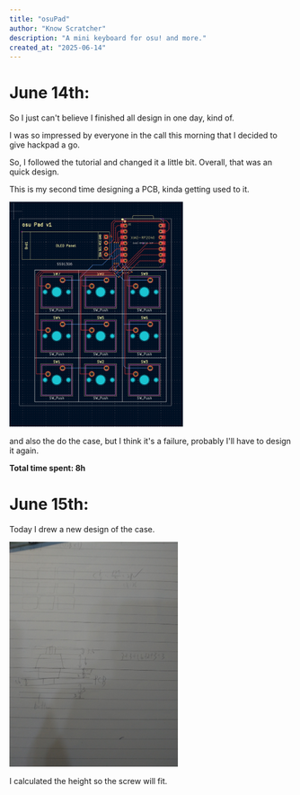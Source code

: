 ```yaml
---
title: "osuPad"
author: "Know Scratcher"
description: "A mini keyboard for osu! and more."
created_at: "2025-06-14"
---
```


# June 14th:

So I just can't believe I finished all design in one day, kind of.

I was so impressed by everyone in the call this morning that I decided to give hackpad a go.

So, I followed the tutorial and changed it a little bit. Overall, that was an quick design.

This is my second time designing a PCB, kinda getting used to it.

<img src="https://raw.githubusercontent.com/KnowScratcher/osuPad/refs/heads/main/img/20250614pcb.png" height="400" alt="pcb">

and also the do the case, but I think it's a failure, probably I'll have to design it again.

**Total time spent: 8h**

# June 15th:

Today I drew a new design of the case.

<img src="https://raw.githubusercontent.com/KnowScratcher/osuPad/refs/heads/main/img/20250615draft.jpg" height="400" alt="case">

I calculated the height so the screw will fit.